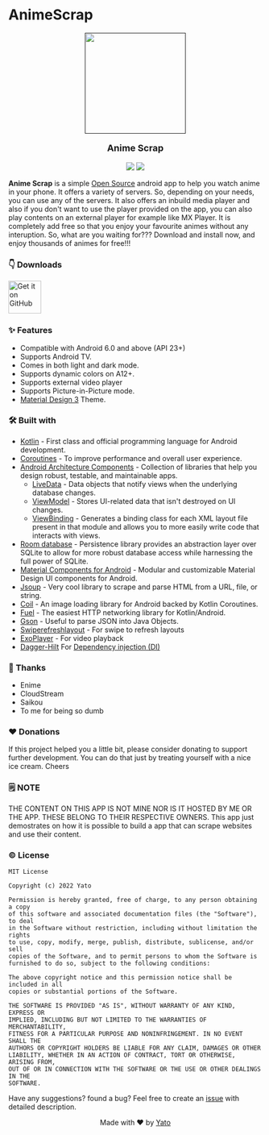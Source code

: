 # AnimeScrap
<p align="center">
  <a href=""><img width="200" height="200" src="https://github.com/fakeyatogod/AnimeScrap/blob/main/app/src/main/res/mipmap-xxxhdpi/ic_launcher_round.png"></a>
</p>
<p align="center" style="font-size:18px"><b>Anime Scrap</b></p>

<p align="center">
  <a href="https://www.android.com"><img src="https://forthebadge.com/images/badges/built-for-android.svg"></a> <a href="https://www.github.com/fakeyatogod/"><img src="https://forthebadge.com/images/badges/built-with-love.svg"/></a>
</p>

**Anime Scrap** is a simple [Open Source](https://en.m.wikipedia.org/wiki/Free_and_open-source_software) android app to help you watch anime in your phone.
It offers a variety of servers. So, depending on your needs, you can use any of the servers.
It also offers an inbuild media player and also if you don't want to use the player provided on the app, you can also play contents on an external player for example like MX Player.
It is completely add free so that you enjoy your favourite animes without any interuption.
So, what are you waiting for???
Download and install now, and enjoy thousands of animes for free!!!

### 👇 Downloads
[<img src="https://github.com/machiav3lli/oandbackupx/blob/034b226cea5c1b30eb4f6a6f313e4dadcbb0ece4/badge_github.png" alt="Get it on GitHub" height="65">](https://github.com/fakeyatogod/AnimeScrap/releases/latest)

### ✨ Features
- Compatible with Android 6.0 and above (API 23+)
- Supports Android TV.
- Comes in both light and dark mode.
- Supports dynamic colors on A12+.
- Supports external video player
- Supports Picture-in-Picture mode.
- [Material Design 3](https://m3.material.io/) Theme.


### 🛠️ Built with
- [Kotlin](https://kotlinlang.org/) - First class and official programming language for Android development.
- [Coroutines](https://kotlinlang.org/docs/reference/coroutines-overview.html) - To improve performance and overall user experience.
- [Android Architecture Components](https://developer.android.com/topic/libraries/architecture) - Collection of libraries that help you design robust, testable, and maintainable apps.
  - [LiveData](https://developer.android.com/topic/libraries/architecture/livedata) - Data objects that notify views when the underlying database changes.
  - [ViewModel](https://developer.android.com/topic/libraries/architecture/viewmodel) - Stores UI-related data that isn't destroyed on UI changes.
  - [ViewBinding](https://developer.android.com/topic/libraries/view-binding) - Generates a binding class for each XML layout file present in that module and allows you to more easily write code that interacts with views.
- [Room database](https://developer.android.com/jetpack/androidx/releases/room) - Persistence library provides an abstraction layer over SQLite to allow for more robust database access while harnessing the full power of SQLite.
- [Material Components for Android](https://github.com/material-components/material-components-android) - Modular and customizable Material Design UI components for Android.
- [Jsoup](https://jsoup.org/) - Very cool library to scrape and parse HTML from a URL, file, or string.
- [Coil](https://coil-kt.github.io/coil/) - An image loading library for Android backed by Kotlin Coroutines.
- [Fuel](https://github.com/kittinunf/fuel) - The easiest HTTP networking library for Kotlin/Android.
- [Gson](https://github.com/google/gson) - Useful to parse JSON into Java Objects.
- [Swiperefreshlayout](https://developer.android.com/jetpack/androidx/releases/swiperefreshlayout) - For swipe to refresh layouts
- [ExoPlayer](https://exoplayer.dev/) - For video playback
- [Dagger-Hilt](https://dagger.dev/hilt/) For [Dependency injection (DI)](https://developer.android.com/training/dependency-injection)


### 🤝 Thanks
- Enime
- CloudStream
- Saikou
- To me for being so dumb

### ♥️ Donations
If this project helped you a little bit, please consider donating to support further development. You can do that just by treating yourself with a nice ice cream. Cheers


### 🗒️ NOTE
THE CONTENT ON THIS APP IS NOT MINE NOR IS IT HOSTED BY ME OR THE APP. THESE BELONG TO THEIR RESPECTIVE OWNERS. This app just demostrates on how it is possible to build a app that can scrape websites and use their content.

### ©️ License
```
MIT License

Copyright (c) 2022 Yato

Permission is hereby granted, free of charge, to any person obtaining a copy
of this software and associated documentation files (the "Software"), to deal
in the Software without restriction, including without limitation the rights
to use, copy, modify, merge, publish, distribute, sublicense, and/or sell
copies of the Software, and to permit persons to whom the Software is
furnished to do so, subject to the following conditions:

The above copyright notice and this permission notice shall be included in all
copies or substantial portions of the Software.

THE SOFTWARE IS PROVIDED "AS IS", WITHOUT WARRANTY OF ANY KIND, EXPRESS OR
IMPLIED, INCLUDING BUT NOT LIMITED TO THE WARRANTIES OF MERCHANTABILITY,
FITNESS FOR A PARTICULAR PURPOSE AND NONINFRINGEMENT. IN NO EVENT SHALL THE
AUTHORS OR COPYRIGHT HOLDERS BE LIABLE FOR ANY CLAIM, DAMAGES OR OTHER
LIABILITY, WHETHER IN AN ACTION OF CONTRACT, TORT OR OTHERWISE, ARISING FROM,
OUT OF OR IN CONNECTION WITH THE SOFTWARE OR THE USE OR OTHER DEALINGS IN THE
SOFTWARE.
```

Have any suggestions? found a bug? Feel free to create an [issue](https://github.com/fakeyatogod/AnimeScrap/issues/new) with detailed description.
<p align="center">Made with ❤ by <a href="https://github.com/fakeyatogod">Yato</a></p>
